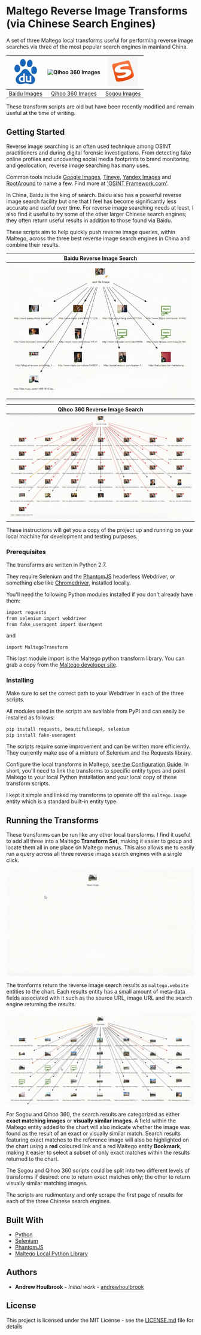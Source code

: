 # Maltego Reverse Image Transforms (via Chinese Search Engines)

A set of three Maltego local transforms useful for performing reverse image searches via three of the most popular search engines in mainland China. 

![Baidu Images](/doc/baidu.jpg)            | ![Qihoo 360 Images](/doc/s0360.jpg)       | ![Sogou Images](/doc/sogou.jpg)           |  
:-----------------------------------------:|:-----------------------------------------:|:-----------------------------------------:|
[Baidu Images](https://images.baidu.com/)  | [Qihoo 360 Images](http://images.so.com/) | [Sogou Images](https://image.sogou.com/)  |

These transform scripts are old but have been recently modified and remain useful at the time of writing.  

## Getting Started

Reverse image searching is an often used technique among OSINT practitioners and during digital forensic investigations. From detecting fake online profiles and uncovering social media footprints to brand monitoring and geolocation, reverse image searching has many uses.  

Common tools include [Google Images](http://images.google.com), [Tineye](https://www.tineye.com), [Yandex Images](https://yandex.ru/images/) and [RootAround](http://rootabout.com/) to name a few. Find more at ['OSINT Framework.com'](https://osintframework.com/). 

In China, Baidu is the king of search. Baidu also has a powerful reverse image search facility but one that I feel has become significantly less accurate and useful over time. For reverse image searching needs at least, I also find it useful to try some of the other larger Chinese search engines; they often return useful results in addition to those found via Baidu. 

These scripts aim to help quickly push reverse image queries, within Maltego, across the three best reverse image search engines in China and combine their results.  

Baidu Reverse Image Search                        |
:------------------------------------------------:|
![Baidu - Jack Ma Test Image](/doc/jack_baidu.png)|

Qihoo 360 Reverse Image Search                    |
:------------------------------------------------:|
![360 - Jack Ma Test Image](/doc/jack_360.png)    |

These instructions will get you a copy of the project up and running on your local machine for development and testing purposes.

### Prerequisites

The transforms are written in Python 2.7.

They require Selenium and the [PhantomJS](http://phantomjs.org/) headerless Webdriver, or something else like [Chromedriver](https://sites.google.com/a/chromium.org/chromedriver/), installed locally.  

You'll need the following Python modules installed if you don't already have them:

```
import requests
from selenium import webdriver
from fake_useragent import UserAgent
```
and

```
import MaltegoTransform
```

This last module import is the Maltego python transform library. You can grab a copy from the [Maltego developer site](https://docs.maltego.com/helpdesk/attachments/2015007304961). 

### Installing

Make sure to set the correct path to your Webdriver in each of the three scripts.

All modules used in the scripts are available from PyPI and can easily be installed as follows:

```
pip install requests, beautifulsoup4, selenium
pip install fake-useragent
```

The scripts require some improvement and can be written more efficiently. They currently make use of a mixture of Selenium and the Requests library. 

Configure the local transforms in Maltego, [see the Configuration Guide](https://docs.maltego.com/support/solutions/articles/15000010781-local-transforms). In short, you'll need to link the transforms to specific entity types and point Maltego to your local Python installation and your local copy of these transform scripts. 

I kept it simple and linked my transforms to operate off the ```maltego.image``` entity which is a standard built-in entity type. 

## Running the Transforms

These transforms can be run like any other local transforms. I find it useful to add all three into a Maltego **Transform Set**, making it easier to group and locate them all in one place on Maltego menus. This also allows me to easily run a query across all three reverse image search engines with a single click.  

<p align="center">
  <img src="/doc/news_image1.gif"/>
</p>

The tranforms return the reverse image search results as ```maltego.website``` entities to the chart. Each results entity has a small amount of meta-data fields associated with it such as the source URL, image URL and the search engine returning the results.

<p align="center">
  <img src="/doc/news_image2.gif"/>
</p>

For Sogou and Qihoo 360, the search results are categorized as either **exact matching images** or **visually similar images**. A field within the Maltego entity added to the chart will also indicate whether the image was found as the result of an exact or visually similar match. Search results featuring exact matches to the reference image will also be highlighted on the chart using a **red** coloured link and a red Maltego entity **Bookmark**, making it easier to select a subset of only exact matches within the results returned to the chart. 

The Sogou and Qihoo 360 scripts could be split into two different levels of transforms if desired: one to return exact matches only; the other to return visually similar matching images.  

The scripts are rudimentary and only scrape the first page of results for each of the three Chinese search engines.  

## Built With

* [Python](http://www.python.org)
* [Selenium](https://www.seleniumhq.org/)
* [PhantomJS](http://phantomjs.org/)
* [Maltego Local Python Library](https://docs.maltego.com/support/solutions/articles/15000019558-python-local-library-reference)

## Authors

* **Andrew Houlbrook** - *Initial work* - [andrewhoulbrook](https://github.com/andrewhoulbrook)

## License

This project is licensed under the MIT License - see the [LICENSE.md](LICENSE.md) file for details